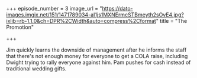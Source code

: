 +++
episode_number = 3
image_url = "https://dato-images.imgix.net/151/1471789034-aI1js1MXNErmcSTBmeyth2sOvE4.jpg?ixlib=rb-1.1.0&ch=DPR%2CWidth&auto=compress%2Cformat"
title = "The Promotion"

+++

Jim quickly learns the downside of management after he informs the staff that there's not enough money for everyone to get a COLA raise, including Dwight trying to rally everyone against him. Pam pushes for cash instead of traditional wedding gifts.